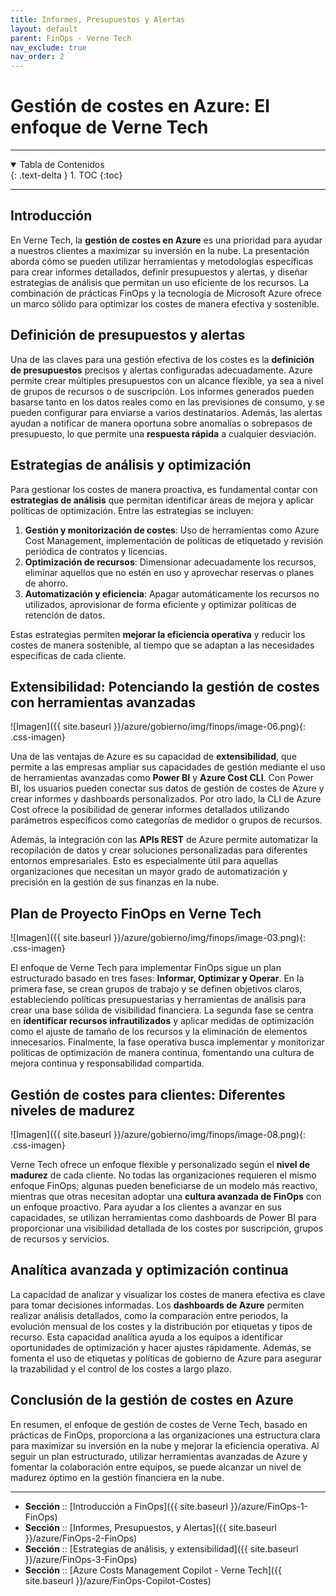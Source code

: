 ```yaml
---
title: Informes, Presupuestos y Alertas
layout: default
parent: FinOps - Verne Tech
nav_exclude: true
nav_order: 2
---
```


# Gestión de costes en Azure: El enfoque de Verne Tech

---

<details open markdown="block">
  <summary>Tabla de Contenidos</summary>
  {: .text-delta }
1. TOC
{:toc}
</details>

---

## Introducción

En Verne Tech, la **gestión de costes en Azure** es una prioridad para ayudar a nuestros clientes a maximizar su inversión en la nube. La presentación aborda cómo se pueden utilizar herramientas y metodologías específicas para crear informes detallados, definir presupuestos y alertas, y diseñar estrategias de análisis que permitan un uso eficiente de los recursos. La combinación de prácticas FinOps y la tecnología de Microsoft Azure ofrece un marco sólido para optimizar los costes de manera efectiva y sostenible.

## Definición de presupuestos y alertas

Una de las claves para una gestión efectiva de los costes es la **definición de presupuestos** precisos y alertas configuradas adecuadamente. Azure permite crear múltiples presupuestos con un alcance flexible, ya sea a nivel de grupos de recursos o de suscripción. Los informes generados pueden basarse tanto en los datos reales como en las previsiones de consumo, y se pueden configurar para enviarse a varios destinatarios. Además, las alertas ayudan a notificar de manera oportuna sobre anomalías o sobrepasos de presupuesto, lo que permite una **respuesta rápida** a cualquier desviación.

## Estrategias de análisis y optimización

Para gestionar los costes de manera proactiva, es fundamental contar con **estrategias de análisis** que permitan identificar áreas de mejora y aplicar políticas de optimización. Entre las estrategias se incluyen:

1. **Gestión y monitorización de costes**: Uso de herramientas como Azure Cost Management, implementación de políticas de etiquetado y revisión periódica de contratos y licencias.
2. **Optimización de recursos**: Dimensionar adecuadamente los recursos, eliminar aquellos que no estén en uso y aprovechar reservas o planes de ahorro.
3. **Automatización y eficiencia**: Apagar automáticamente los recursos no utilizados, aprovisionar de forma eficiente y optimizar políticas de retención de datos.

Estas estrategias permiten **mejorar la eficiencia operativa** y reducir los costes de manera sostenible, al tiempo que se adaptan a las necesidades específicas de cada cliente.

## Extensibilidad: Potenciando la gestión de costes con herramientas avanzadas

![Imagen]({{ site.baseurl }}/azure/gobierno/img/finops/image-06.png){: .css-imagen}

Una de las ventajas de Azure es su capacidad de **extensibilidad**, que permite a las empresas ampliar sus capacidades de gestión mediante el uso de herramientas avanzadas como **Power BI** y **Azure Cost CLI**. Con Power BI, los usuarios pueden conectar sus datos de gestión de costes de Azure y crear informes y dashboards personalizados. Por otro lado, la CLI de Azure Cost ofrece la posibilidad de generar informes detallados utilizando parámetros específicos como categorías de medidor o grupos de recursos.

Además, la integración con las **APIs REST** de Azure permite automatizar la recopilación de datos y crear soluciones personalizadas para diferentes entornos empresariales. Esto es especialmente útil para aquellas organizaciones que necesitan un mayor grado de automatización y precisión en la gestión de sus finanzas en la nube.

## Plan de Proyecto FinOps en Verne Tech

![Imagen]({{ site.baseurl }}/azure/gobierno/img/finops/image-03.png){: .css-imagen}

El enfoque de Verne Tech para implementar FinOps sigue un plan estructurado basado en tres fases: **Informar, Optimizar y Operar**. En la primera fase, se crean grupos de trabajo y se definen objetivos claros, estableciendo políticas presupuestarias y herramientas de análisis para crear una base sólida de visibilidad financiera. La segunda fase se centra en **identificar recursos infrautilizados** y aplicar medidas de optimización como el ajuste de tamaño de los recursos y la eliminación de elementos innecesarios. Finalmente, la fase operativa busca implementar y monitorizar políticas de optimización de manera continua, fomentando una cultura de mejora continua y responsabilidad compartida.

## Gestión de costes para clientes: Diferentes niveles de madurez

![Imagen]({{ site.baseurl }}/azure/gobierno/img/finops/image-08.png){: .css-imagen}

Verne Tech ofrece un enfoque flexible y personalizado según el **nivel de madurez** de cada cliente. No todas las organizaciones requieren el mismo enfoque FinOps; algunas pueden beneficiarse de un modelo más reactivo, mientras que otras necesitan adoptar una **cultura avanzada de FinOps** con un enfoque proactivo. Para ayudar a los clientes a avanzar en sus capacidades, se utilizan herramientas como dashboards de Power BI para proporcionar una visibilidad detallada de los costes por suscripción, grupos de recursos y servicios.

## Analítica avanzada y optimización continua

La capacidad de analizar y visualizar los costes de manera efectiva es clave para tomar decisiones informadas. Los **dashboards de Azure** permiten realizar análisis detallados, como la comparación entre periodos, la evolución mensual de los costes y la distribución por etiquetas y tipos de recurso. Esta capacidad analítica ayuda a los equipos a identificar oportunidades de optimización y hacer ajustes rápidamente. Además, se fomenta el uso de etiquetas y políticas de gobierno de Azure para asegurar la trazabilidad y el control de los costes a largo plazo.

## Conclusión de la gestión de costes en Azure

En resumen, el enfoque de gestión de costes de Verne Tech, basado en prácticas de FinOps, proporciona a las organizaciones una estructura clara para maximizar su inversión en la nube y mejorar la eficiencia operativa. Al seguir un plan estructurado, utilizar herramientas avanzadas de Azure y fomentar la colaboración entre equipos, se puede alcanzar un nivel de madurez óptimo en la gestión financiera en la nube.

---

- **Sección** :: [Introducción a FinOps]({{ site.baseurl }}/azure/FinOps-1-FinOps)
- **Sección** :: [Informes, Presupuestos, y Alertas]({{ site.baseurl }}/azure/FinOps-2-FinOps)
- **Sección** :: [Estrategias de análisis, y extensibilidad]({{ site.baseurl }}/azure/FinOps-3-FinOps)
- **Sección** :: [Azure Costs Management Copilot - Verne Tech]({{ site.baseurl }}/azure/FinOps-Copilot-Costes)
